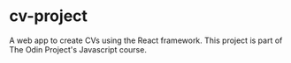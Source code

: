 # cv-project

A web app to create CVs using the React framework. This project is part of The Odin Project's Javascript course.